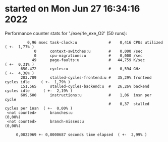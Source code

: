 # started on Mon Jun 27 16:34:16 2022


 Performance counter stats for './exe/rle_exe_O2' (50 runs):

              0,96 msec task-clock:u              #    0,416 CPUs utilized            ( +-  1,77% )
                 0      context-switches:u        #    0,000 /sec                   
                 0      cpu-migrations:u          #    0,000 /sec                   
                49      page-faults:u             #   44,759 K/sec                    ( +-  0,31% )
           650.472      cycles:u                  #    0,594 GHz                      ( +-  4,38% )
           203.709      stalled-cycles-frontend:u #   35,29% frontend cycles idle     ( +-  1,79% )
           151.565      stalled-cycles-backend:u  #   26,26% backend cycles idle      ( +-  2,19% )
           609.600      instructions:u            #    1,06  insn per cycle         
                                                  #    0,37  stalled cycles per insn  ( +-  0,00% )
     <not counted>      branches:u                                                    (0,00%)
     <not counted>      branch-misses:u                                               (0,00%)

         0,0022969 +- 0,0000687 seconds time elapsed  ( +-  2,99% )

